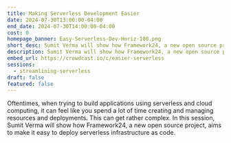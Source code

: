 ```yaml
---
title: Making Serverless Development Easier
date: 2024-07-30T13:00:00-04:00
end_date: 2024-07-30T14:00:00-04:00
cost: 0
homepage_banner: Easy-Serverless-Dev-Horiz-100.png
short_desc: Sumit Verma will show how Framework24, a new open source project, aims to make it easy to deploy serverless infrastructure as code.
description: Sumit Verma will show how Framework24, a new open source project, aims to make it easy to deploy serverless infrastructure as code.
embed_url: https://crowdcast.io/c/easier-serverless
sessions:
  - streamlining-serverless
draft: false
featured: false
---
```


Oftentimes, when trying to build applications using serverless and cloud computing, it can feel like you spend a lot of time creating and managing resources and deployments. This can get rather complex. In this session, Sumit Verma will show how Framework24, a new open source project, aims to make it easy to deploy serverless infrastructure as code.
